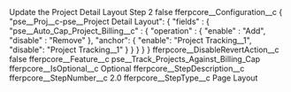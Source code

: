 <?xml version="1.0" encoding="UTF-8"?>
<CustomMetadata xmlns="http://soap.sforce.com/2006/04/metadata" xmlns:xsi="http://www.w3.org/2001/XMLSchema-instance" xmlns:xsd="http://www.w3.org/2001/XMLSchema">
    <label>Update the Project Detail Layout Step 2</label>
    <protected>false</protected>
    <values>
        <field>fferpcore__Configuration__c</field>
        <value xsi:type="xsd:string">{
    		&quot;pse__Proj__c-pse__Project Detail Layout&quot;: {
         		&quot;fields&quot; : {
					&quot;pse__Auto_Cap_Project_Billing__c&quot; : {
						&quot;operation&quot; : {
							&quot;enable&quot; : &quot;Add&quot;,
                          	&quot;disable&quot; : &quot;Remove&quot;
                      	},
                     	&quot;anchor&quot;: {
							&quot;enable&quot;: &quot;Project Tracking__1&quot;,
							&quot;disable&quot;: &quot;Project Tracking__1&quot;
                		}
					}
				}
			}
		}</value>
    </values>
    <values>
        <field>fferpcore__DisableRevertAction__c</field>
        <value xsi:type="xsd:boolean">false</value>
    </values>
    <values>
        <field>fferpcore__Feature__c</field>
        <value xsi:type="xsd:string">pse__Track_Projects_Against_Billing_Cap</value>
    </values>
    <values>
        <field>fferpcore__IsOptional__c</field>
        <value xsi:type="xsd:string">Optional</value>
    </values>
    <values>
        <field>fferpcore__StepDescription__c</field>
        <value xsi:nil="true"/>
    </values>
    <values>
        <field>fferpcore__StepNumber__c</field>
        <value xsi:type="xsd:double">2.0</value>
    </values>
    <values>
        <field>fferpcore__StepType__c</field>
        <value xsi:type="xsd:string">Page Layout</value>
    </values>
</CustomMetadata>
